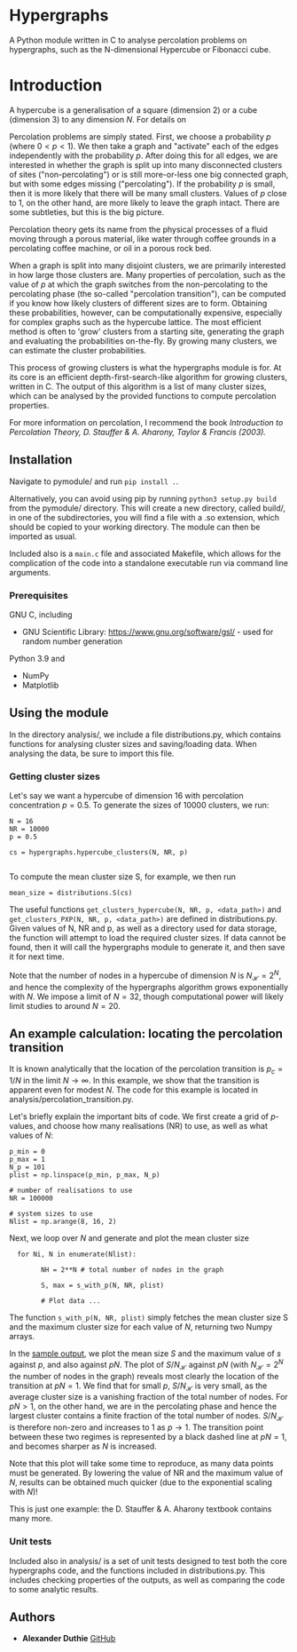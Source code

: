 # Hypergraphs

A Python module written in C to analyse percolation problems on hypergraphs, such as the N-dimensional Hypercube or Fibonacci cube. 

# Introduction

A hypercube is a generalisation of a square (dimension $2$) or a cube (dimension $3$) to any dimension $N$. For details on 

Percolation problems are simply stated. First, we choose a probability $p$ (where $0< p < 1$). We then take a graph and "activate" each of the edges independently with the probability $p$. After doing this for all edges, we are interested in whether the graph is split up into many disconnected clusters of sites ("non-percolating") or is still more-or-less one big connected graph, but with some edges missing ("percolating"). If the probability $p$ is small, then it is more likely that there will be many small clusters. Values of $p$ close to $1$, on the other hand, are more likely to leave the graph intact. There are some subtleties, but this is the big picture. 

Percolation theory gets its name from the physical processes of a fluid moving through a porous material, like water through coffee grounds in a percolating coffee machine, or oil in a porous rock bed. 

When a graph is split into many disjoint clusters, we are primarily interested in how large those clusters are. Many properties of percolation, such as the value of $p$ at which the graph switches from the non-percolating to the percolating phase (the so-called "percolation transition"), can be computed if you know how likely clusters of different sizes are to form. Obtaining these probabilities, however, can be computationally expensive, especially for complex graphs such as the hypercube lattice. The most efficient method is often to 'grow' clusters from a starting site, generating the graph and evaluating the probabilities on-the-fly. By growing many clusters, we can estimate the cluster probabilities. 

This process of growing clusters is what the hypergraphs module is for. At its core is an efficient depth-first-search-like algorithm for growing clusters, written in C. The output of this algorithm is a list of many cluster sizes, which can be analysed by the provided functions to compute percolation properties.

For more information on percolation, I recommend the book *Introduction to Percolation Theory, D. Stauffer & A. Aharony, Taylor & Francis (2003).*

## Installation

Navigate to pymodule/ and run `pip install .`. 

Alternatively, you can avoid using pip by running `python3 setup.py build` from the pymodule/ directory. This will create a new directory, called build/, in one of the subdirectories, you will find a file with a .so extension, which should be copied to your working directory. The module can then be imported as usual.

Included also is a `main.c` file and associated Makefile, which allows for the complication of the code into a standalone executable run via command line arguments.


### Prerequisites

GNU C, including

* GNU Scientific Library: https://www.gnu.org/software/gsl/ - used for random number generation

Python 3.9 and

* NumPy
* Matplotlib

## Using the module

In the directory analysis/, we include a file distributions.py, which contains functions for analysing cluster sizes and saving/loading data. When analysing the data, be sure to import this file.

### Getting cluster sizes

Let's say we want a hypercube of dimension 16 with percolation concentration $p = 0.5$. To generate the sizes of $10000$ clusters, we run:

```
N = 16
NR = 10000
p = 0.5

cs = hypergraphs.hypercube_clusters(N, NR, p)


```

To compute the mean cluster size S, for example, we then run

```
mean_size = distributions.S(cs)
```

The useful functions `get_clusters_hypercube(N, NR, p, <data_path>)` and `get_clusters_PXP(N, NR, p, <data_path>)` are defined in distributions.py. Given values of N, NR and p, as well as a directory used for data storage, the function will attempt to load the required cluster sizes. If data cannot be found, then it will call the hypergraphs module to generate it, and then save it for next time.

Note that the number of nodes in a hypercube of dimension $N$ is $N_\mathcal{H} = 2^N$, and hence the complexity of the hypergraphs algorithm grows exponentially with $N$. We impose a limit of $N=32$, though computational power will likely limit studies to around $N=20$.

## An example calculation: locating the percolation transition

It is known analytically that the location of the percolation transition is $p_c = 1/N$ in the limit $N\to\infty$. In this example, we show that the transition is apparent even for modest $N$. The code for this example is located in analysis/percolation_transition.py.

Let's briefly explain the important bits of code. We first create a grid of $p$-values, and choose how many realisations (NR) to use, as well as what values of $N$:
```
p_min = 0
p_max = 1
N_p = 101
plist = np.linspace(p_min, p_max, N_p)

# number of realisations to use
NR = 100000

# system sizes to use
Nlist = np.arange(8, 16, 2)
```

Next, we loop over $N$ and generate and plot the mean cluster size

```
  for Ni, N in enumerate(Nlist):

        NH = 2**N # total number of nodes in the graph

        S, max = s_with_p(N, NR, plist)

        # Plot data ...
```
The function `s_with_p(N, NR, plist)` simply fetches the mean cluster size S and the maximum cluster size for each value of $N$, returning two Numpy arrays. 

In the [sample output](https://github.com/ajd213/hypercubes/blob/master/analysis/example_hypercube_percolation.pdf), we plot the mean size $S$ and the maximum value of $s$ against $p$, and also against $pN$. The plot of $S/N_\mathcal{H}$ against $pN$ (with $N_\mathcal{H}=2^N$ the number of nodes in the graph) reveals most clearly the location of the transition at $pN=1$. We find that for small $p$, $S/N_\mathcal{H}$ is very small, as the average cluster size is a vanishing fraction of the total number of nodes. For $pN>1$, on the other hand, we are in the percolating phase and hence the largest cluster contains a finite fraction of the total number of nodes. $S/N_\mathcal{H}$ is therefore non-zero and increases to $1$ as $p\to 1$. The transition point between these two regimes is represented by a black dashed line at $pN=1$, and becomes sharper as $N$ is increased.

Note that this plot will take some time to reproduce, as many data points must be generated. By lowering the value of NR and the maximum value of $N$, results can be obtained much quicker (due to the exponential scaling with $N$)!

This is just one example: the D. Stauffer & A. Aharony textbook contains many more. 

### Unit tests

Included also in analysis/ is a set of unit tests designed to test both the core hypergraphs code, and the functions included in distributions.py. This includes checking properties of the outputs, as well as comparing the code to some analytic results.

## Authors

* **Alexander Duthie** [GitHub](https://github.com/ajd213)
